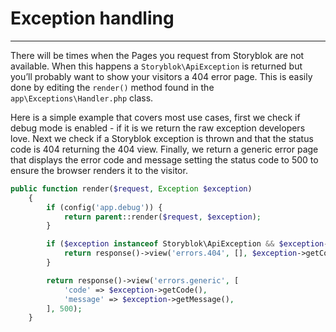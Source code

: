 # Exception handling

---

There will be times when the Pages you request from Storyblok are not available. When this happens a `Storyblok\ApiException` is returned but you’ll probably want to show your visitors a 404 error page. This is easily done by editing the `render()` method found in the `app\Exceptions\Handler.php` class.

Here is a simple example that covers most use cases, first we check if debug mode is enabled - if it is we return the raw exception developers love. Next we check if a Storyblok exception is thrown and that the status code is 404 returning the 404 view. Finally, we return a generic error page that displays the error code and message setting the status code to 500 to ensure the browser renders it to the visitor.

```php
public function render($request, Exception $exception)
    {
		if (config('app.debug')) {
			return parent::render($request, $exception);
		}

		if ($exception instanceof Storyblok\ApiException && $exception->getCode() === 404) {
			return response()->view('errors.404', [], $exception->getCode());
		}

        return response()->view('errors.generic', [
        	'code' => $exception->getCode(),
        	'message' => $exception->getMessage(),
		], 500);
    }
```
